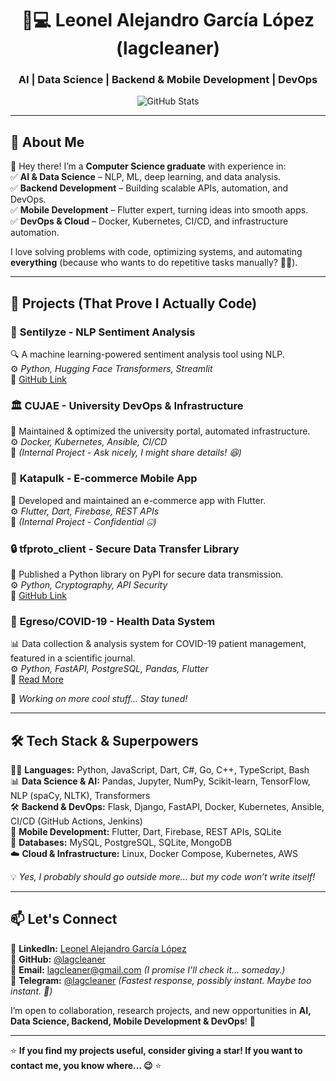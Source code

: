 <div align="center">

# 🧠💻  **Leonel Alejandro García López (lagcleaner)** 
###  **AI | Data Science | Backend & Mobile Development | DevOps**   

<img src="https://github-readme-stats.vercel.app/api?username=lagcleaner&show_icons=true&theme=radical&count_private=true&include_all_commits=true" alt="GitHub Stats" />

</div>

---

  
## 🚀 **About Me**  
👋 Hey there! I’m a **Computer Science graduate** with experience in:  
✅ **AI & Data Science** – NLP, ML, deep learning, and data analysis.  
✅ **Backend Development** – Building scalable APIs, automation, and DevOps.  
✅ **Mobile Development** – Flutter expert, turning ideas into smooth apps.  
✅ **DevOps & Cloud** – Docker, Kubernetes, CI/CD, and infrastructure automation.  

I love solving problems with code, optimizing systems, and automating **everything** (because who wants to do repetitive tasks manually? 🤷‍♂️).   

---

## 📌 **Projects (That Prove I Actually Code)**  

### 🧠 **Sentilyze - NLP Sentiment Analysis**  
🔍 A machine learning-powered sentiment analysis tool using NLP.  
⚙️ *Python, Hugging Face Transformers, Streamlit*  
🔗 [GitHub Link](https://github.com/lagcleaner/Sentilyze)  

### 🏛️ **CUJAE - University DevOps & Infrastructure**  
🔧 Maintained & optimized the university portal, automated infrastructure.  
⚙️ *Docker, Kubernetes, Ansible, CI/CD*  
🔗 *(Internal Project - Ask nicely, I might share details! 😆)*  

### 📱 **Katapulk - E-commerce Mobile App**  
🛒 Developed and maintained an e-commerce app with Flutter.  
⚙️ *Flutter, Dart, Firebase, REST APIs*  
🔗 *(Internal Project - Confidential 🤐)*

### 🔒 **tfproto_client - Secure Data Transfer Library**  
🔐 Published a Python library on PyPI for secure data transmission.  
⚙️ *Python, Cryptography, API Security*  
🔗 [GitHub Link](https://github.com/GoDjango-Development/tfprotocol_client_py)  

### 🏥 **Egreso/COVID-19 - Health Data System**  
📊 Data collection & analysis system for COVID-19 patient management, featured in a scientific journal.  
⚙️ *Python, FastAPI, PostgreSQL, Pandas, Flutter*  
🔗 [Read More](https://www.revepidemiologia.sld.cu/index.php/hie/article/view/1267)  

🤖 *Working on more cool stuff… Stay tuned!*  

---

## 🛠 **Tech Stack & Superpowers**  
🧑‍💻 **Languages:** Python, JavaScript, Dart, C#, Go, C++, TypeScript, Bash  
📊 **Data Science & AI:** Pandas, Jupyter, NumPy, Scikit-learn, TensorFlow, NLP (spaCy, NLTK), Transformers  
🛠 **Backend & DevOps:** Flask, Django, FastAPI, Docker, Kubernetes, Ansible, CI/CD (GitHub Actions, Jenkins)  
📱 **Mobile Development:** Flutter, Dart, Firebase, REST APIs, SQLite  
📡 **Databases:** MySQL, PostgreSQL, SQLite, MongoDB  
☁️ **Cloud & Infrastructure:** Linux, Docker Compose, Kubernetes, AWS  

💡 *Yes, I probably should go outside more… but my code won’t write itself!* 

---


## 📫 Let's Connect  
🔗 **LinkedIn:** [Leonel Alejandro García López](https://www.linkedin.com/in/lagcleaner)  
🐍 **GitHub:** [@lagcleaner](https://github.com/lagcleaner)  
📧 **Email:** lagcleaner@gmail.com *(I promise I’ll check it... someday.)*  
📲 **Telegram:** [@lagcleaner](https://t.me/lagcleaner) *(Fastest response, possibly instant. Maybe too instant. 🤖)*  

I’m open to collaboration, research projects, and new opportunities in **AI, Data Science, Backend, Mobile Development & DevOps**! 🚀  

---

⭐ **If you find my projects useful, consider giving a star! If you want to contact me, you know where... 😉** ⭐  
